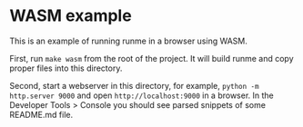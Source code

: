 # WASM example

This is an example of running runme in a browser using WASM.

First, run `make wasm` from the root of the project. It will build runme and copy proper files into this directory.

Second, start a webserver in this directory, for example, `python -m http.server 9000` and open `http://localhost:9000` in a browser. In the Developer Tools > Console you should see parsed snippets of some README.md file.
